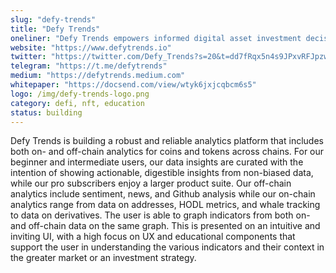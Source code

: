 ```yaml
---
slug: "defy-trends"
title: "Defy Trends"
oneliner: "Defy Trends empowers informed digital asset investment decisions through simplified analytics, robust education, and community"
website: "https://www.defytrends.io"
twitter: "https://twitter.com/Defy_Trends?s=20&t=dd7fRqx5n4s9JPxvRFJpzw"
telegram: "https://t.me/defytrends"
medium: "https://defytrends.medium.com"
whitepaper: "https://docsend.com/view/wtyk6jxjcqbcm6s5"
logo: /img/defy-trends-logo.png
category: defi, nft, education
status: building
---
```


Defy Trends is building a robust and reliable analytics platform that includes both on- and off-chain analytics for coins and tokens across chains. For our beginner and intermediate users, our data insights are curated with the intention of showing actionable, digestible insights from non-biased data, while our pro subscribers enjoy a larger product suite. Our off-chain analytics include sentiment, news, and Github analysis while our on-chain analytics range from data on addresses, HODL metrics, and whale tracking to data on derivatives. The user is able to graph indicators from both on- and off-chain data on the same graph. This is presented on an intuitive and inviting UI, with a high focus on UX and educational components that support the user in understanding the various indicators and their context in the greater market or an investment strategy.
